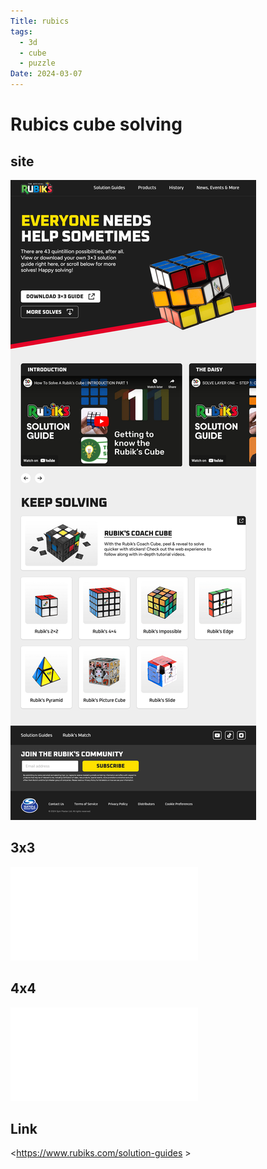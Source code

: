 ```yaml
---
Title: rubics
tags:
  - 3d
  - cube
  - puzzle
Date: 2024-03-07
---
```


# Rubics cube solving

## site 

![](../_asset/2024-03-06_rubics_image_1.png)


## 3x3 

![](../_asset/2024-03-06_rubics_pdf_1.pdf)

## 4x4

![](../_asset/2024-03-06_rubics_pdf_2.pdf)


## Link

<https://www.rubiks.com/solution-guides >